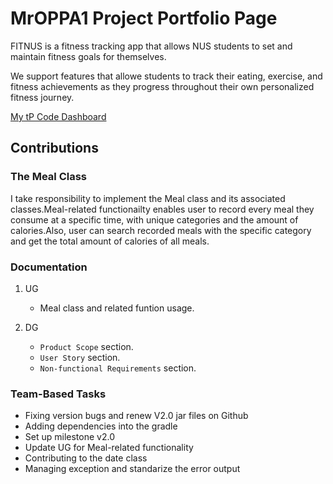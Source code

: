 # MrOPPA1 Project Portfolio Page

FITNUS is a fitness tracking app that allows NUS students to set and maintain fitness goals for themselves.

We support features that allowe students to track their eating, exercise, and fitness achievements as they progress throughout their own personalized fitness journey.

[My tP Code Dashboard](https://nus-cs2113-ay2324s1.github.io/tp-dashboard/?search=&sort=groupTitle&sortWithin=title&timeframe=commit&mergegroup=&groupSelect=groupByRepos&breakdown=true&checkedFileTypes=docs~functional-code~test-code&since=2023-09-22&tabOpen=true&tabType=authorship&tabAuthor=MrOPPA1&tabRepo=AY2324S1-CS2113-F11-1%2Ftp%5Bmaster%5D&authorshipIsMergeGroup=false&authorshipFileTypes=docs~functional-code~test-code&authorshipIsBinaryFileTypeChecked=false&authorshipIsIgnoredFilesChecked=false)

## Contributions

### The Meal Class
I take responsibility to implement the Meal class and its associated classes.Meal-related functionailty enables user to record every meal they consume at a specific time, with unique categories and the amount of calories.Also, user can search recorded meals with the specific category and get the total amount of calories of all meals.

### Documentation
1. UG

    * Meal class and related funtion usage.
2. DG

    * `Product Scope` section.
    * `User Story` section.
    * `Non-functional Requirements` section.

### Team-Based Tasks
* Fixing version bugs and renew V2.0 jar files on Github
* Adding dependencies into the gradle
* Set up milestone v2.0
* Update UG for Meal-related functionality
* Contributing to the date class
* Managing exception and standarize the error output